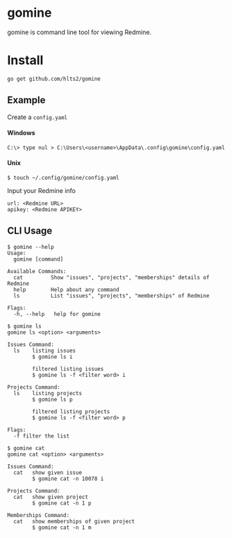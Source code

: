 # gomine

gomine is command line tool for viewing Redmine.

# Install

```
go get github.com/hlts2/gomine
```

## Example

Create a `config.yaml`

#### Windows
```
C:\> type nul > C:\Users\<username>\AppData\.config\gomine\config.yaml
```

#### Unix
```
$ touch ~/.config/gomine/config.yaml
```

Input your Redmine info

```
url: <Redmine URL>
apikey: <Redmine APIKEY>
```

## CLI Usage


```
$ gomine --help
Usage:
  gomine [command]

Available Commands:
  cat         Show "issues", "projects", "memberships" details of Redmine
  help        Help about any command
  ls          List "issues", "projects", "memberships" of Redmine

Flags:
  -h, --help   help for gomine
```

```
$ gomine ls
gomine ls <option> <arguments>

Issues Command:
  ls    listing issues
        $ gomine ls i

        filtered listing issues
        $ gomine ls -f <filter word> i

Projects Command:
  ls    listing projects
        $ gomine ls p

        filtered listing projects
        $ gomine ls -f <filter word> p

Flags:
  -f filter the list
```

```
$ gomine cat
gomine cat <option> <arguments>

Issues Command:
  cat   show given issue
        $ gomine cat -n 10078 i

Projects Command:
  cat   show given project
        $ gomine cat -n 1 p

Memberships Command:
  cat   show memberships of given project
        $ gomine cat -n 1 m
```
